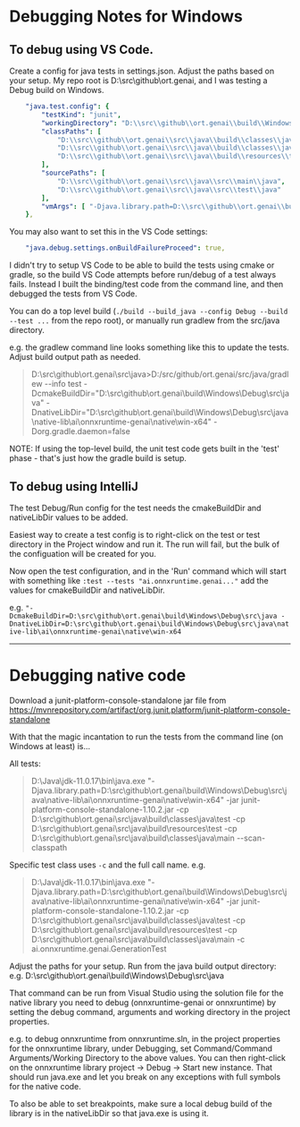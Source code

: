 # Debugging Notes for Windows

## To debug using VS Code.

Create a config for java tests in settings.json. Adjust the paths based on your setup. 
My repo root is D:\src\github\ort.genai, and I was testing a Debug build on Windows. 

```yaml
    "java.test.config": {
        "testKind": "junit",
        "workingDirectory": "D:\\src\\github\\ort.genai\\build\\Windows\\Debug\\src\\java",
        "classPaths": [ 
            "D:\\src\\github\\ort.genai\\src\\java\\build\\classes\\java\\main",
            "D:\\src\\github\\ort.genai\\src\\java\\build\\classes\\java\\test",
            "D:\\src\\github\\ort.genai\\src\\java\\build\\resources\\test"
        ],
        "sourcePaths": [
            "D:\\src\\github\\ort.genai\\src\\java\\src\\main\\java",
            "D:\\src\\github\\ort.genai\\src\\java\\src\\test\\java"
        ],
        "vmArgs": [ "-Djava.library.path=D:\\src\\github\\ort.genai\\build\\Windows\\Debug\\src\\java\\native-lib\\ai\\onnxruntime-genai\\native\\win-x64" ],
    },
```

You may also want to set this in the VS Code settings: 
```yaml
    "java.debug.settings.onBuildFailureProceed": true,
```

I didn't try to setup VS Code to be able to build the tests using cmake or gradle, so the build VS Code attempts 
before run/debug of a test always fails. Instead I built the binding/test code from the command line, and then debugged
the tests from VS Code.

You can do a top level build (`./build --build_java --config Debug --build --test ...` from the repo root), 
or manually run gradlew from the src/java directory.

e.g. the gradlew command line looks something like this to update the tests. Adjust build output path as needed.
> D:\src\github\ort.genai\src\java>D:/src/github/ort.genai/src/java/gradlew --info test -DcmakeBuildDir="D:\src\github\ort.genai\build\Windows\Debug\src\java" -DnativeLibDir="D:\src\github\ort.genai\build\Windows\Debug\src\java\native-lib\ai\onnxruntime-genai\native\win-x64" -Dorg.gradle.daemon=false

NOTE: If using the top-level build, the unit test code gets built in the 'test' phase - that's just how the gradle build is setup.

## To debug using IntelliJ

The test Debug/Run config for the test needs the cmakeBuildDir and nativeLibDir values to be added.

Easiest way to create a test config is to right-click on the test or test directory in the Project window and run it.
The run will fail, but the bulk of the configuation will be created for you.

Now open the test configuration, and in the 'Run' command which will start with something like
  `:test --tests "ai.onnxruntime.genai..."` 
add the values for cmakeBuildDir and nativeLibDir. 

e.g.
`"-DcmakeBuildDir=D:\src\github\ort.genai\build\Windows\Debug\src\java -DnativeLibDir=D:\src\github\ort.genai\build\Windows\Debug\src\java\native-lib\ai\onnxruntime-genai\native\win-x64`

-----

# Debugging native code

Download a junit-platform-console-standalone jar file from https://mvnrepository.com/artifact/org.junit.platform/junit-platform-console-standalone

With that the magic incantation to run the tests from the command line (on Windows at least) is...

All tests:

> D:\Java\jdk-11.0.17\bin\java.exe "-Djava.library.path=D:\src\github\ort.genai\build\Windows\Debug\src\java\native-lib\ai\onnxruntime-genai\native\win-x64" -jar junit-platform-console-standalone-1.10.2.jar -cp D:\src\github\ort.genai\src\java\build\classes\java\test -cp D:\src\github\ort.genai\src\java\build\resources\test  -cp D:\src\github\ort.genai\src\java\build\classes\java\main --scan-classpath

Specific test class uses `-c` and the full call name. e.g.

> D:\Java\jdk-11.0.17\bin\java.exe "-Djava.library.path=D:\src\github\ort.genai\build\Windows\Debug\src\java\native-lib\ai\onnxruntime-genai\native\win-x64" -jar junit-platform-console-standalone-1.10.2.jar -cp D:\src\github\ort.genai\src\java\build\classes\java\test -cp D:\src\github\ort.genai\src\java\build\resources\test  -cp D:\src\github\ort.genai\src\java\build\classes\java\main -c ai.onnxruntime.genai.GenerationTest

Adjust the paths for your setup. Run from the java build output directory: e.g. D:\src\github\ort.genai\build\Windows\Debug\src\java 

That command can be run from Visual Studio using the solution file for the native library you need to debug (onnxruntime-genai or onnxruntime) by setting the debug command, arguments and working directory in the project properties. 

e.g. to debug onnxruntime from onnxruntime.sln, in the project properties for the onnxruntime library, under Debugging, set Command/Command Arguments/Working Directory to the above values. 
You can then right-click on the onnxruntime library project -> Debug -> Start new instance. That should run java.exe and let you break on any exceptions with full symbols for the native code.

To also be able to set breakpoints, make sure a local debug build of the library is in the nativeLibDir so that java.exe is using it.


